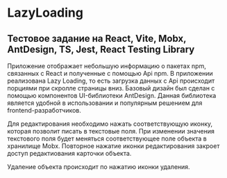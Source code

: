 # LazyLoading

## Тестовое задание на React, Vite, Mobx, AntDesign, TS, Jest, React Testing Library

Приложение отображает небольшую информацию о пакетах npm, связанных с React и полученные с помощью Api npm. В приложении реализована Lazy Loading, то есть загрузка данных с Api происходит порциями при скролле страницы вниз. Базовый дизайн был сделан с помощью компонентов UI-библиотеки AntDesign. Данная библиотека является удобной в использовании и популярным решением для frontend-разработчиков.

Для редактирования необходимо нажать соответствующую иконку, которая позволит писать в текстовые поля. При изменении значения текстового поля будет меняться соответствующее поле объекта в хранилище Mobx. Повторное нажатие иконки редактирования закроет доступ редактиования карточки объекта.

Удаление объекта происходит по нажатию иконки удаления.
